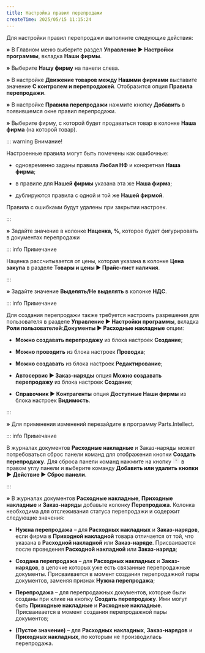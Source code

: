 ```yaml
---
title: Настройка правил перепродажи
createTime: 2025/05/15 11:15:24
---
```

Для настройки правил перепродажи выполните следующие действия:

**»** В Главном меню выберите раздел **Управление ► Настройки программы**, вкладка **Наши фирмы**. 

**»** Выберите **Нашу фирму** на панели слева.

**»** В настройке **Движение товаров между Нашими фирмами** выставите значение **С контролем и перепродажей**. Отобразится опция **Правила перепродажи**.

**»** В настройке **Правила перепродажи** нажмите кнопку **Добавить** в появившемся окне правил перепродажи.

**»** Выберите фирму, с которой будет продаваться товар в колонке **Наша фирма** (на которой товар).

::: warning Внимание!

Настроенные правила могут быть помечены как ошибочные:

- одновременно заданы правила **Любая НФ** и конкретная **Наша фирма**;

- в правиле для **Нашей фирмы** указана эта же **Наша фирма**;

- дублируются правила с одной и той же **Нашей фирмой**.

Правила с ошибками будут удалены при закрытии настроек.

:::

**»** Задайте значение в колонке **Наценка, %**, которое будет фигурировать в документах перепродажи

::: info Примечание

Наценка рассчитывается от цены, которая указана в колонке **Цена закупа** в разделе **Товары и цены ► Прайс-лист наличия**.

:::

**»** Задайте значение **Выделять/Не выделять** в колонке **НДС**.

::: info Примечание

Для создания перепродажи также требуется настроить разрешения для пользователя в разделе **Управление ► Настройки программы**, вкладка **Роли пользователей**:**Документы ► Расходные накладные** опции:

- **Можно создавать перепродажу** из блока настроек **Создание**;

- **Можно проводить** из блока настроек **Проводка**;

- **Можно создавать** из блока настроек **Редактирование**;

- **Автосервис ► Заказ-наряды** опция **Можно создавать перепродажу** из блока настроек **Создание**;

- **Справочник ► Контрагенты** опция **Доступные Наши фирмы** из блока настроек **Видимость**.

:::

**»** Для применения изменений перезайдите в программу Parts.Intellect.

::: info Примечание

В журналах документов **Расходные накладные** и Заказ-наряды может потребоваться сброс панели команд для отображения кнопки **Создать перепродажу**. Для сброса панели команд нажмите на кнопку ![](../../assets/work/one/247.png) в правом углу панели и выберите команду **Добавить или удалить кнопки ► Действие ► Сброс панели**.

:::

**»** В журналах документов **Расходные накладные**, **Приходные накладные** и **Заказ-наряды** добавьте колонку **Перепродажа**. Колонка необходима для отслеживания статуса перепродажи и содержит следующие значения:

- **Нужна перепродажа** – для **Расходных накладных** и **Заказ-нарядов**, если фирма в **Приходной накладной** товара отличается от той, что указана в **Расходной накладной** или **Заказ-наряде**. Присваивается после проведения **Расходной накладной** или **Заказ-наряда**;

- **Создана перепродажа** – для **Расходных накладных** и **Заказ-нарядов**, в цепочке которых уже есть связанные перепродажные документы. Присваивается в момент создания перепродажной пары документов, заменяя признак **Нужна перепродажа**;

- **Перепродажа** – для перепродажных документов, которые были созданы при клике на кнопку **Создать перепродажу**. Ими могут быть **Приходные накладные** и **Расходные накладные**. Присваивается в момент создания перепродажной пары документов;

- **(Пустое значение)** – для **Расходных накладных**, **Заказ-нарядов** и **Приходных накладных**, по которым не производилась перепродажа. 

